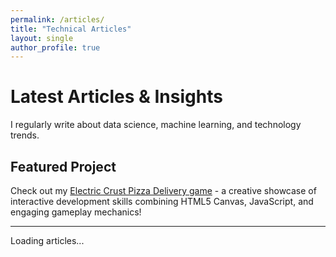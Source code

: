 ```yaml
---
permalink: /articles/
title: "Technical Articles"
layout: single
author_profile: true
---
```


# Latest Articles & Insights

I regularly write about data science, machine learning, and technology trends.

## Featured Project

Check out my [Electric Crust Pizza Delivery game](/pizza-game/) - a creative showcase of interactive development skills combining HTML5 Canvas, JavaScript, and engaging gameplay mechanics!

---

<div id="medium-articles-page">
  <div id="loading">Loading articles...</div>
  <div id="articles-container"></div>
</div>

<script>
async function loadMediumArticles() {
    try {
        const rssUrl = 'https://medium.com/feed/@yourusername';
        const response = await fetch(`https://api.rss2json.com/v1/api.json?rss_url=${encodeURIComponent(rssUrl)}`);
        const data = await response.json();
        
        const loadingDiv = document.getElementById('loading');
        const container = document.getElementById('articles-container');
        
        loadingDiv.style.display = 'none';
        
        if (data.items && data.items.length > 0) {
            container.innerHTML = data.items.map(article => `
                <div class="article-card">
                    <h3><a href="${article.link}" target="_blank">${article.title}</a></h3>
                    <p class="article-date">${new Date(article.pubDate).toLocaleDateString()}</p>
                    <div class="article-content">
                        ${article.description.replace(/<[^>]*>/g, '').substring(0, 300)}...
                    </div>
                    <a href="${article.link}" target="_blank">Read More →</a>
                </div>
            `).join('');
        } else {
            container.innerHTML = '<p>Articles coming soon!</p>';
        }
    } catch (error) {
        console.error('Error loading Medium articles:', error);
        document.getElementById('articles-container').innerHTML = '<p>Articles coming soon!</p>';
    }
}

document.addEventListener('DOMContentLoaded', loadMediumArticles);
</script>
